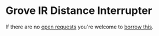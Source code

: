 # Grove IR Distance Interrupter
If there are no [open requests](../../../../issues?q=is%3Aissue+is%3Aopen+%22Grove+IR+Distance+Interrupter%22+in%3Atitle) you're welcome to [borrow this](../../../../issues/new?title=Borrow+request+for+Grove+IR+Distance+Interrupter&body=1+piece+of+%5Bthis%5D%28..%2Fblob%2Fmain%2F.%2FHardware%2FSensors%2FGrove_IR_Distance_Interrupter.md%29+for+~2+weeks.).